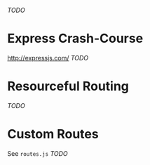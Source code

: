 _TODO_

# Express Crash-Course
http://expressjs.com/
_TODO_

# Resourceful Routing
_TODO_

# Custom Routes
See ```routes.js```
_TODO_